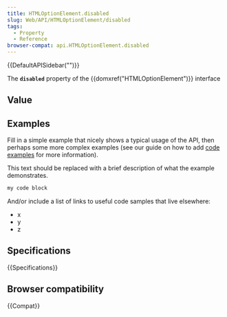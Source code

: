 ```yaml
---
title: HTMLOptionElement.disabled
slug: Web/API/HTMLOptionElement/disabled
tags:
  - Property
  - Reference
browser-compat: api.HTMLOptionElement.disabled
---
```

{{DefaultAPISidebar("")}}

The **`disabled`** property of the {{domxref("HTMLOptionElement")}} interface 

## Value



## Examples

Fill in a simple example that nicely shows a typical usage of the API, then perhaps some more complex examples (see our guide on how to add [code examples](/en-US/docs/MDN/Contribute/Structures/Code_examples) for more information).

This text should be replaced with a brief description of what the example demonstrates.

```js
my code block
```

And/or include a list of links to useful code samples that live elsewhere:

*   x
*   y
*   z

## Specifications

{{Specifications}}

## Browser compatibility

{{Compat}}


